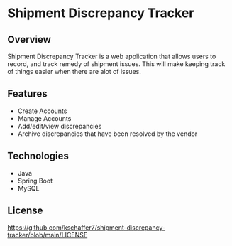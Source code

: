 # Shipment Discrepancy Tracker

## Overview
Shipment Discrepancy Tracker is a web application that allows users to record, and track remedy of shipment issues. This will make keeping track of things easier when there are alot of issues.

## Features
* Create Accounts
* Manage Accounts
* Add/edit/view discrepancies
* Archive discrepancies that have been resolved by the vendor

## Technologies
* Java
* Spring Boot
* MySQL

## License
https://github.com/kschaffer7/shipment-discrepancy-tracker/blob/main/LICENSE
